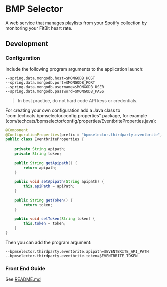 # BMP Selector

A web service that manages playlists from your Spotify collection by monitoring your FitBit heart rate.

## Development

### Configuration

Include the following program arguments to the application launch:
```
--spring.data.mongodb.host=$MONGODB_HOST
--spring.data.mongodb.port=$MONGODB_PORT
--spring.data.mongodb.username=$MONGODB_USER
--spring.data.mongodb.password=$MONGODB_PASS
```

> In best practice, do not hard code API keys or credentials.

For creating your own configuration add a Java class to "com.techcats.bpmselector.config.properties" package, for example (com/techcats/bpmselector/config/properties/EventbriteProperties.java):
```java
@Component
@ConfigurationProperties(prefix = "bpmselector.thirdparty.eventbrite", ignoreUnknownFields = true)
public class EventbriteProperties {
    
    private String apipath;
    private String token;
    
    public String getApipath() {
        return apipath;
    }
    
    public void setApipath(String apipath) {
        this.apiPath = apiPath;
    }
    
    public String getToken() {
        return token;
    }
    
    public void setToken(String token) {
        this.token = token;
    }
}
```

Then you can add the program argument:
```
--bpmselector.thirdparty.eventbrite.apipath=$EVENTBRITE_API_PATH
--bpmselector.thirdparty.eventbrite.token=$EVENTBRITE_TOKEN
```

### Front End Guide
See [README.md](src/main/resources/static/README.md)